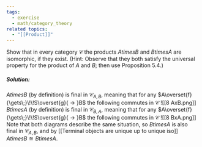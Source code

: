 ```yaml
---
tags:
  - exercise
  - math/category_theory
related topics:
  - "[[Product]]"
---
```

Show that in every category $\mathcal{C}$ the products $A times B$ and $B times A$ are isomorphic, if they exist. (Hint: Observe that they both satisfy the universal property for the product of $A$ and $B$; then use Proposition 5.4.)
##### Solution:
$A times B$ (by definition) is final in $\mathcal{C}_{A,B}$, meaning that for any $A\overset{f}{\gets\;}\!\!S\overset{g}{ -> }B$ the following commutes in $\mathcal{C}$
![[8 AxB.png]]
$B times A$ (by definition) is final in $\mathcal{C}_{B,A}$, meaning that for any $A\overset{f}{\gets\;}\!\!S\overset{g}{ -> }B$ the following commutes in $\mathcal{C}$
![[8 BxA.png]]
Note that both diagrams describe the same situation, so $B times A$ is also final in $\mathcal{C}_{A,B}$, and by [[Terminal objects are unique up to unique iso]] $A times B\cong B times A$.